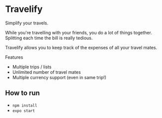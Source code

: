# Travelify

Simplify your travels.

While you're travelling with your friends, you do a lot of things together. Splitting each time the bill is really tedious.

Travelify allows you to keep track of the expenses of all your travel mates.

Features

-   Multiple trips / lists
-   Unlimited number of travel mates
-   Multiple currency support (even in same trip!)

## How to run

-   `npm install`
-   `expo start`
